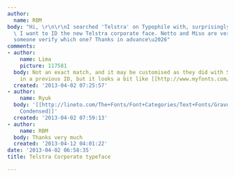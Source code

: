 ```yaml
---
author:
  name: RBM
body: "Hi, \r\n\r\nI searched 'Telstra' on Typophile with, surprisingly, no results.
  \ I want to ID the new Telstra corporate face. Netto and Miso are very close. Can
  someone verify which one? Thanks in advance\u2026"
comments:
- author:
    name: Lima
    picture: 117581
  body: Not an exact match, and it may be customised as they did with Sassoon Primary
    in a previous ID, but it looks a bit like [[http://www.myfonts.com/fonts/urw/isonorm/|Isonorm]].
  created: '2013-04-02 07:25:57'
- author:
    name: Ryuk
  body: '[[http://lineto.com/The+Fonts/Font+Categories/Text+Fonts/Gravur+Condensed|Gravur
    Condensed]]'
  created: '2013-04-02 07:59:13'
- author:
    name: RBM
  body: Thanks very much
  created: '2013-04-12 04:01:22'
date: '2013-04-02 06:58:35'
title: Telstra Corporate typeface

---
```

